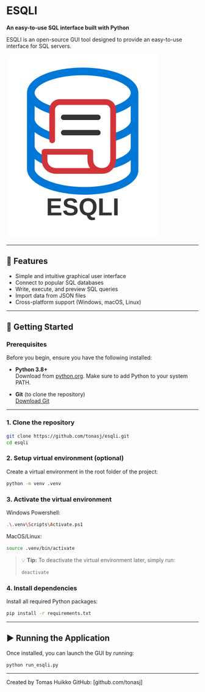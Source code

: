 # ESQLI
**An easy-to-use SQL interface built with Python**

ESQLI is an open-source GUI tool designed to provide an easy-to-use interface for SQL servers.

![ESQLI Logo](assets/logo.svg)

---

## 🔧 Features
- Simple and intuitive graphical user interface
- Connect to popular SQL databases
- Write, execute, and preview SQL queries
- Import data from JSON files
- Cross-platform support (Windows, macOS, Linux)

---

## 🚀 Getting Started

### Prerequisites

Before you begin, ensure you have the following installed:

- **Python 3.8+**  
  Download from [python.org](https://www.python.org/downloads/). Make sure to add Python to your system PATH.

- **Git** (to clone the repository)  
  [Download Git](https://git-scm.com/downloads)

---

### 1. Clone the repository
```bash
git clone https://github.com/tonasj/esqli.git
cd esqli
```

### 2. Setup virtual environment (optional)
Create a virtual environment in the root folder of the project:
```bash
python -m venv .venv
```

### 3. Activate the virtual environment
Windows Powershell:
```bash
.\.venv\Scripts\Activate.ps1
```
MacOS/Linux:
```bash
source .venv/bin/activate
```

> 💡 **Tip:** To deactivate the virtual environment later, simply run:
> ```bash
> deactivate
> ```


### 4. Install dependencies
Install all required Python packages:
```bash
pip install -r requirements.txt
```

---

## ▶️ Running the Application
Once installed, you can launch the GUI by running:
```bash
python run_esqli.py
```

---

Created by Tomas Huikko
GitHub: [github.com/tonasj]